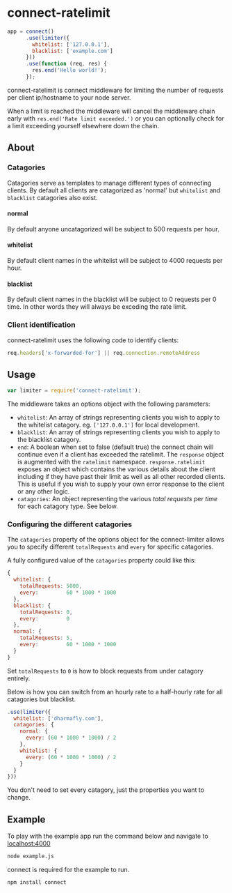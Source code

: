connect-ratelimit
=================

```JavaScript
app = connect()
      .use(limiter({
        whitelist: ['127.0.0.1'],
        blacklist: ['example.com']
      }))
      .use(function (req, res) {
        res.end('Hello world!');
      });
```

connect-ratelimit is connect middleware for limiting the number of requests per 
client ip/hostname to your node server.

When a limit is reached the middleware will cancel the middleware chain early 
with `res.end('Rate limit exceeded.')` or you can optionally check for a limit 
exceeding yourself elsewhere down the chain.

About
-----

### Catagories

Catagories serve as templates to manage different types of connecting clients.
By default all clients are catagorized as 'normal' but `whitelist` and `blacklist` 
catagories also exist. 

#### normal

By default anyone uncatagorized will be subject to 500 requests per hour.

#### whitelist

By default client names in the whitelist will be subject to 4000 requests per 
hour.

#### blacklist

By default client names in the blacklist will be subject to 0 requests per 0 
time. In other words they will always be exceding the rate limit.

### Client identification

connect-ratelimit uses the following code to identify clients:

```JavaScript
req.headers['x-forwarded-for'] || req.connection.remoteAddress
```


Usage
-----

```JavaScript
var limiter = require('connect-ratelimit');
```

The middleware takes an options object with the following parameters:

- `whitelist`: An array of strings representing clients you wish to apply to 
the whitelist catagory. eg. `['127.0.0.1']` for local development.
- `blacklist`: An array of strings representing clients you wish to apply to 
the blacklist catagory.
- `end`: A boolean when set to false (default true) the connect chain will 
continue even if a client has exceeded the ratelimit. The `response` object is 
augmented with the `ratelimit` namespace. `response.ratelimit` exposes an object 
which contains the various details about the client including if they have past 
their limit as well as all other recorded clients. This is useful if you wish 
to supply your own error response to the client or any other logic.
- `catagories`: An object representing the various *total requests* per *time* 
for each catagory type. See below.

### Configuring the different catagories

The `catagories` property of the options object for the connect-limiter allows 
you to specify different `totalRequests` and `every` for specific catagories.

A fully configured value of the `catagories` property could like this:

```JavaScript
{
  whitelist: {
    totalRequests: 5000,
    every:         60 * 1000 * 1000
  },
  blacklist: {
    totalRequests: 0,
    every:         0 
  },
  normal: {
    totalRequests: 5,
    every:         60 * 1000 * 1000
  }
}
```

Set `totalRequests` to `0` is how to block requests from under catagory 
entirely.

Below is how you can switch from an hourly rate to a half-hourly rate for all 
catagories but blacklist.

```JavaScript
.use(limiter({
  whitelist: ['dharmafly.com'],
  catagories: {
    normal: {
      every: (60 * 1000 * 1000) / 2
    },
    whitelist: {
      every: (60 * 1000 * 1000) / 2
    }
  }
}))
```

You don't need to set every catagory, just the properties you want to change.

Example
-------

To play with the example app run the command below and navigate to 
[localhost:4000](http://localhost:4000)

```bash
node example.js
```

connect is required for the example to run.

```bash
npm install connect
```